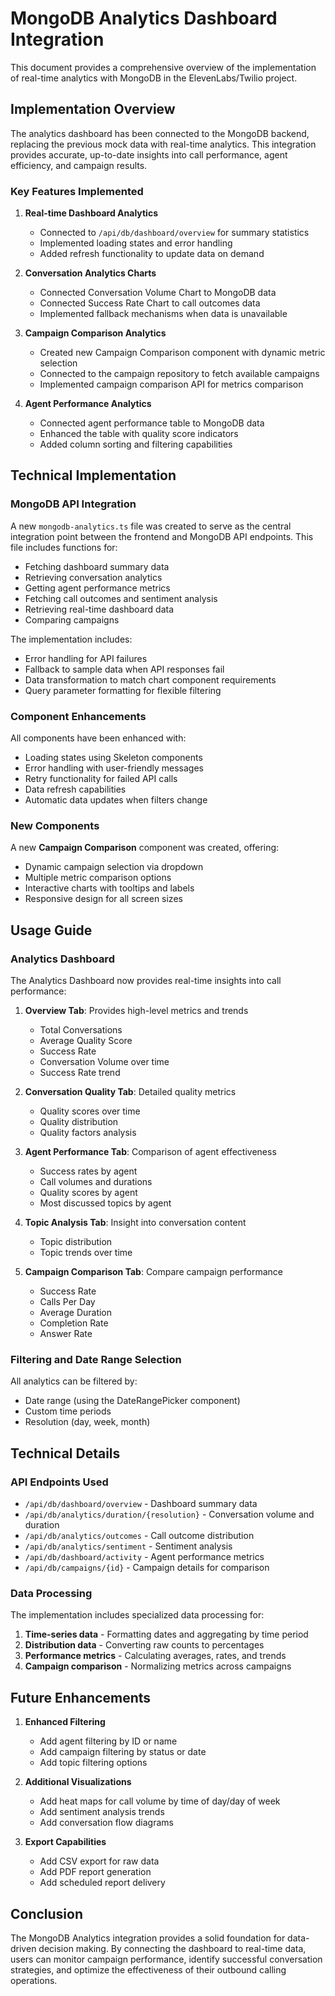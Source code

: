# MongoDB Analytics Dashboard Integration

This document provides a comprehensive overview of the implementation of real-time analytics with MongoDB in the ElevenLabs/Twilio project.

## Implementation Overview

The analytics dashboard has been connected to the MongoDB backend, replacing the previous mock data with real-time analytics. This integration provides accurate, up-to-date insights into call performance, agent efficiency, and campaign results.

### Key Features Implemented

1. **Real-time Dashboard Analytics**
   - Connected to `/api/db/dashboard/overview` for summary statistics
   - Implemented loading states and error handling
   - Added refresh functionality to update data on demand

2. **Conversation Analytics Charts**
   - Connected Conversation Volume Chart to MongoDB data
   - Connected Success Rate Chart to call outcomes data
   - Implemented fallback mechanisms when data is unavailable

3. **Campaign Comparison Analytics**
   - Created new Campaign Comparison component with dynamic metric selection
   - Connected to the campaign repository to fetch available campaigns
   - Implemented campaign comparison API for metrics comparison

4. **Agent Performance Analytics**
   - Connected agent performance table to MongoDB data
   - Enhanced the table with quality score indicators
   - Added column sorting and filtering capabilities

## Technical Implementation

### MongoDB API Integration

A new `mongodb-analytics.ts` file was created to serve as the central integration point between the frontend and MongoDB API endpoints. This file includes functions for:

- Fetching dashboard summary data
- Retrieving conversation analytics
- Getting agent performance metrics
- Fetching call outcomes and sentiment analysis
- Retrieving real-time dashboard data
- Comparing campaigns

The implementation includes:
- Error handling for API failures
- Fallback to sample data when API responses fail
- Data transformation to match chart component requirements
- Query parameter formatting for flexible filtering

### Component Enhancements

All components have been enhanced with:
- Loading states using Skeleton components
- Error handling with user-friendly messages
- Retry functionality for failed API calls
- Data refresh capabilities
- Automatic data updates when filters change

### New Components

A new **Campaign Comparison** component was created, offering:
- Dynamic campaign selection via dropdown
- Multiple metric comparison options
- Interactive charts with tooltips and labels
- Responsive design for all screen sizes

## Usage Guide

### Analytics Dashboard

The Analytics Dashboard now provides real-time insights into call performance:

1. **Overview Tab**: Provides high-level metrics and trends
   - Total Conversations
   - Average Quality Score
   - Success Rate
   - Conversation Volume over time
   - Success Rate trend

2. **Conversation Quality Tab**: Detailed quality metrics
   - Quality scores over time
   - Quality distribution
   - Quality factors analysis

3. **Agent Performance Tab**: Comparison of agent effectiveness
   - Success rates by agent
   - Call volumes and durations
   - Quality scores by agent
   - Most discussed topics by agent

4. **Topic Analysis Tab**: Insight into conversation content
   - Topic distribution
   - Topic trends over time

5. **Campaign Comparison Tab**: Compare campaign performance
   - Success Rate
   - Calls Per Day
   - Average Duration
   - Completion Rate
   - Answer Rate

### Filtering and Date Range Selection

All analytics can be filtered by:
- Date range (using the DateRangePicker component)
- Custom time periods
- Resolution (day, week, month)

## Technical Details

### API Endpoints Used

- `/api/db/dashboard/overview` - Dashboard summary data
- `/api/db/analytics/duration/{resolution}` - Conversation volume and duration
- `/api/db/analytics/outcomes` - Call outcome distribution
- `/api/db/analytics/sentiment` - Sentiment analysis
- `/api/db/dashboard/activity` - Agent performance metrics
- `/api/db/campaigns/{id}` - Campaign details for comparison

### Data Processing

The implementation includes specialized data processing for:
1. **Time-series data** - Formatting dates and aggregating by time period
2. **Distribution data** - Converting raw counts to percentages
3. **Performance metrics** - Calculating averages, rates, and trends
4. **Campaign comparison** - Normalizing metrics across campaigns

## Future Enhancements

1. **Enhanced Filtering**
   - Add agent filtering by ID or name
   - Add campaign filtering by status or date
   - Add topic filtering options

2. **Additional Visualizations**
   - Add heat maps for call volume by time of day/day of week
   - Add sentiment analysis trends
   - Add conversation flow diagrams

3. **Export Capabilities**
   - Add CSV export for raw data
   - Add PDF report generation
   - Add scheduled report delivery

## Conclusion

The MongoDB Analytics integration provides a solid foundation for data-driven decision making. By connecting the dashboard to real-time data, users can monitor campaign performance, identify successful conversation strategies, and optimize the effectiveness of their outbound calling operations.

